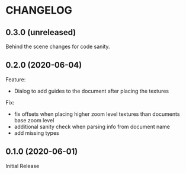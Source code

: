 # CHANGELOG

## 0.3.0 (unreleased)

Behind the scene changes for code sanity.

## 0.2.0 (2020-06-04)

Feature:
  - Dialog to add guides to the document after placing the textures

Fix:
  - fix offsets when placing higher zoom level textures than documents base zoom level
  - additional sanity check when parsing info from document name
  - add missing types

## 0.1.0 (2020-06-01)

Initial Release

